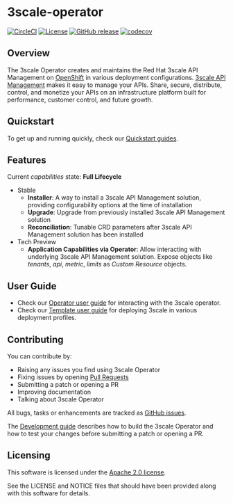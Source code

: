 # 3scale-operator

[![CircleCI](https://circleci.com/gh/3scale/3scale-operator/tree/master.svg?style=svg)](https://circleci.com/gh/3scale/3scale-operator/tree/master)
[![License](https://img.shields.io/badge/license-Apache--2.0-blue.svg)](http://www.apache.org/licenses/LICENSE-2.0)
[![GitHub release](https://img.shields.io/github/v/release/3scale/3scale-operator.svg)](https://github.com/3scale/3scale-operator/releases/latest)
[![codecov](https://codecov.io/gh/3scale/3scale-operator/branch/master/graph/badge.svg)](https://codecov.io/gh/3scale/3scale-operator)

## Overview

The 3scale Operator creates and maintains the Red Hat 3scale API Management on [OpenShift](https://www.openshift.com/) in various deployment configurations.
[3scale API Management](https://www.redhat.com/en/technologies/jboss-middleware/3scale) makes it easy to manage your APIs.
Share, secure, distribute, control, and monetize your APIs on an infrastructure platform built for performance, customer control, and future growth.

## Quickstart

To get up and running quickly, check our [Quickstart guides](doc/quickstart-guide.md).

## Features

Current *capabilities* state: **Full Lifecycle**

* Stable
  * **Installer**: A way to install a 3scale API Management solution, providing configurability options at the time of installation
  * **Upgrade**: Upgrade from previously installed 3scale API Management solution
  * **Reconciliation**: Tunable CRD parameters after 3scale API Management solution has been installed
* Tech Preview
  * **Application Capabilities via Operator**: Allow interacting with underlying 3scale API Management solution. Expose objects like *tenants*, *api*, *metric*, *limits* as _Custom Resource_ objects.

## User Guide

* Check our [Operator user guide](doc/operator-user-guide.md) for interacting with the 3scale operator.
* Check our [Template user guide](doc/template-user-guide.md) for deploying 3scale in various deployment profiles.

## Contributing
You can contribute by:

* Raising any issues you find using 3scale Operator
* Fixing issues by opening [Pull Requests](https://github.com/3scale/3scale-operator/pulls)
* Submitting a patch or opening a PR
* Improving documentation
* Talking about 3scale Operator

All bugs, tasks or enhancements are tracked as [GitHub issues](https://github.com/3scale/3scale-operator/issues).

The [Development guide](doc/development.md) describes how to build the 3scale Operator and how to test your changes before submitting a patch or opening a PR.

## Licensing

This software is licensed under the [Apache 2.0 license](https://www.apache.org/licenses/LICENSE-2.0).

See the LICENSE and NOTICE files that should have been provided along with this software for details.
